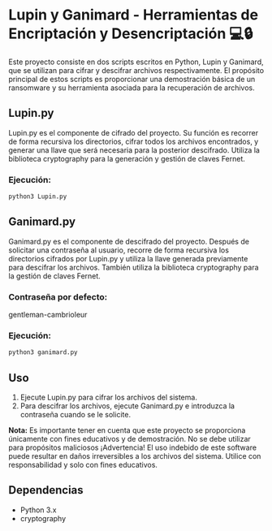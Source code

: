 # Lupin y Ganimard - Herramientas de Encriptación y Desencriptación 💻🔒

Este proyecto consiste en dos scripts escritos en Python, Lupin y Ganimard, que se utilizan para cifrar y descifrar archivos respectivamente. El propósito principal de estos scripts es proporcionar una demostración básica de un ransomware y su herramienta asociada para la recuperación de archivos.

## Lupin.py

Lupin.py es el componente de cifrado del proyecto. Su función es recorrer de forma recursiva los directorios, cifrar todos los archivos encontrados, y generar una llave que será necesaria para la posterior descifrado. Utiliza la biblioteca cryptography para la generación y gestión de claves Fernet.

### Ejecución:
```bash
python3 Lupin.py
```

## Ganimard.py

Ganimard.py es el componente de descifrado del proyecto. Después de solicitar una contraseña al usuario, recorre de forma recursiva los directorios cifrados por Lupin.py y utiliza la llave generada previamente para descifrar los archivos. También utiliza la biblioteca cryptography para la gestión de claves Fernet.

### Contraseña por defecto:
gentleman-cambrioleur


### Ejecución:
```bash
python3 ganimard.py
```

## Uso

1. Ejecute Lupin.py para cifrar los archivos del sistema.
2. Para descifrar los archivos, ejecute Ganimard.py e introduzca la contraseña cuando se le solicite.

**Nota:** Es importante tener en cuenta que este proyecto se proporciona únicamente con fines educativos y de demostración. No se debe utilizar para propósitos maliciosos ¡Advertencia! El uso indebido de este software puede resultar en daños irreversibles a los archivos del sistema. Utilice con responsabilidad y solo con fines educativos.


## Dependencias
- Python 3.x
- cryptography
